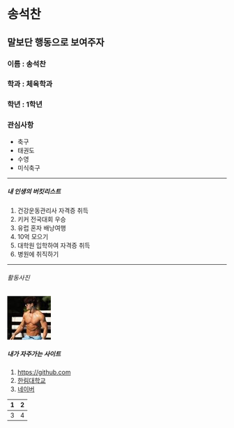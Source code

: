 송석찬  
======  
말보단 행동으로 보여주자  
---------------------------
### 이름 : 송석찬
### 학과 : 체육학과  
### 학년 : 1학년
### 관심사항  
  * 축구
  * 태권도 
  * 수영 
  * 미식축구
-----------------------------
##### 내 인생의 버킷리스트
1. 건강운동관리사 자격증 취득
2. 키커 전국대회 우승
3. 유럽 혼자 배낭여행 
4. 10억 모으기  
5. 대학원 입학하여 자격증 취득
6. 병원에 취직하기  
-----------------------------

###### 활동사진
![김종국](김종국.jpg)


##### 내가 자주가는 사이트  
1. https://github.com  
2. [한림대학교](https://www.hallym.com)
3. [네이버][1]

1 | 2  
--|--  
3 | 4

[1]:http://www.naver.com
